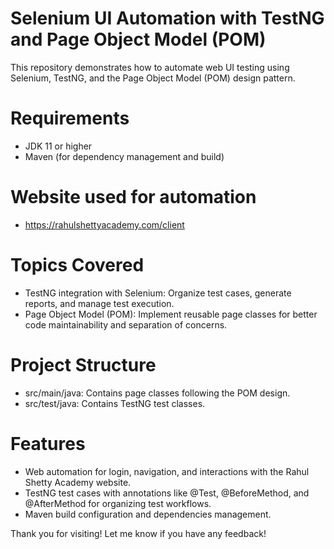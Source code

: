 # Selenium UI Automation with TestNG and Page Object Model (POM)
This repository demonstrates how to automate web UI testing using Selenium, TestNG, and the Page Object Model (POM) design pattern.

# Requirements
* JDK 11 or higher
* Maven (for dependency management and build)

# Website used for automation
* https://rahulshettyacademy.com/client

# Topics Covered
* TestNG integration with Selenium: Organize test cases, generate reports, and manage test execution.
* Page Object Model (POM): Implement reusable page classes for better code maintainability and separation of concerns.

# Project Structure
* src/main/java: Contains page classes following the POM design.
* src/test/java: Contains TestNG test classes.

# Features
* Web automation for login, navigation, and interactions with the Rahul Shetty Academy website.
* TestNG test cases with annotations like @Test, @BeforeMethod, and @AfterMethod for organizing test workflows.
* Maven build configuration and dependencies management.

Thank you for visiting! Let me know if you have any feedback!